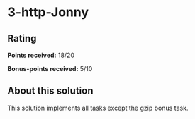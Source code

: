 # 3-http-Jonny

## Rating

**Points received:** 18/20

**Bonus-points received:** 5/10

## About this solution

This solution implements all tasks except the gzip bonus task.
